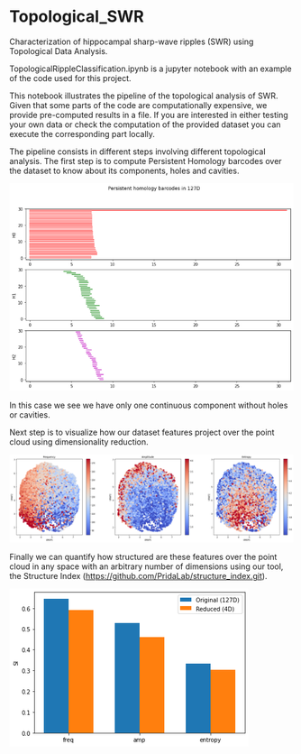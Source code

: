 # Topological_SWR

Characterization of hippocampal sharp-wave ripples (SWR) using Topological Data Analysis. 

TopologicalRippleClassification.ipynb is a jupyter notebook with an example of the code used for this project.

This notebook illustrates the pipeline of the topological analysis of SWR. Given that some parts of the code are computationally expensive, we provide pre-computed results in a file. If you are interested in either testing your own data or check the computation of the provided dataset you can execute the corresponding part locally.

The pipeline consists in different steps involving different topological analysis. The first step is to compute Persistent Homology barcodes over the dataset to know about its components, holes and cavities.

![alt text](images/example_barcodes.png)

In this case we see we have only one continuous component without holes or cavities.

Next step is to visualize how our dataset features project over the point cloud using dimensionality reduction.

![alt text](images/example_embeddings.png)

Finally we can quantify how structured are these features over the point cloud in any space with an arbitrary number of dimensions using our tool, the Structure Index (https://github.com/PridaLab/structure_index.git).

![alt text](images/example_SI.png)
